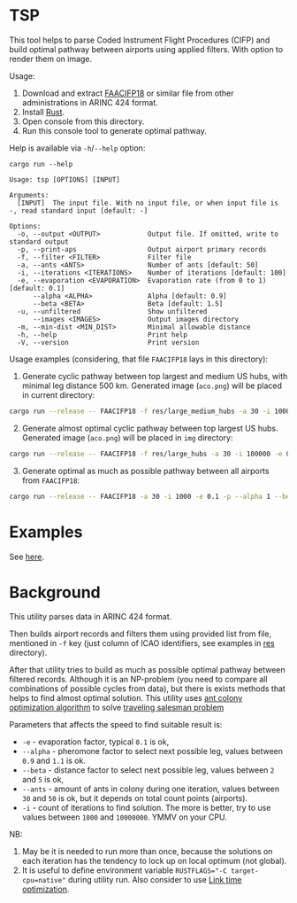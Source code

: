 # TSP

This tool helps to parse Coded Instrument Flight Procedures (CIFP) and build optimal pathway
between airports using applied filters. With option to render them on image.

Usage:

1. Download and extract [FAACIFP18](https://www.faa.gov/air_traffic/flight_info/aeronav/digital_products/cifp/download/)
   or similar file from other administrations in ARINC 424 format.
2. Install [Rust](https://www.rust-lang.org/tools/install).
3. Open console from this directory.
4. Run this console tool to generate optimal pathway.

Help is available via `-h`/`--help` option:

```
cargo run --help

Usage: tsp [OPTIONS] [INPUT]

Arguments:
  [INPUT]  The input file. With no input file, or when input file is -, read standard input [default: -]

Options:
  -o, --output <OUTPUT>            Output file. If omitted, write to standard output
  -p, --print-aps                  Output airport primary records
  -f, --filter <FILTER>            Filter file
  -a, --ants <ANTS>                Number of ants [default: 50]
  -i, --iterations <ITERATIONS>    Number of iterations [default: 100]
  -e, --evaporation <EVAPORATION>  Evaporation rate (from 0 to 1) [default: 0.1]
      --alpha <ALPHA>              Alpha [default: 0.9]
      --beta <BETA>                Beta [default: 1.5]
  -u, --unfiltered                 Show unfiltered
      --images <IMAGES>            Output images directory
  -m, --min-dist <MIN_DIST>        Minimal allowable distance
  -h, --help                       Print help
  -V, --version                    Print version
```

Usage examples (considering, that file `FAACIFP18` lays in this directory):

1. Generate cyclic pathway between top largest and medium US hubs, with minimal leg distance 500 km. Generated
   image (`aco.png`) will be placed in current directory:

  ```bash
  cargo run --release -- FAACIFP18 -f res/large_medium_hubs -a 30 -i 100000 -e 0.1 -p --alpha 1 --beta 3 --images . -m 500
  ```

2. Generate almost optimal cyclic pathway between top largest US hubs. Generated image (`aco.png`) will be placed
   in `img` directory:

  ```bash
  cargo run --release -- FAACIFP18 -f res/large_hubs -a 30 -i 100000 -e 0.1 -p --alpha 1 --beta 3 --images ./img
  ```

3. Generate optimal as much as possible pathway between all airports from `FAACIFP18`:

  ```bash
  cargo run --release -- FAACIFP18 -a 30 -i 1000 -e 0.1 -p --alpha 1 --beta 3 --images ./img
  ```

# Examples

See [here](examples/README.md).

# Background

This utility parses data in ARINC 424 format.

Then builds airport records and filters them using provided list from file,
mentioned in `-f` key (just column of ICAO identifiers, see examples in [res](res) directory).

After that utility tries to build as much as possible optimal pathway between filtered records.
Although it is an NP-problem (you need to compare all combinations of possible cycles from data),
but there is exists methods that helps to find almost optimal solution. This utility uses [ant colony optimization
algorithm](https://en.wikipedia.org/wiki/Ant_colony_optimization_algorithms) to solve
[traveling salesman problem](https://en.wikipedia.org/wiki/Travelling_salesman_problem)

Parameters that affects the speed to find suitable result is:

* `-e` - evaporation factor, typical `0.1` is ok,
* `--alpha` - pheromone factor to select next possible leg, values between `0.9` and `1.1` is ok.
* `--beta` - distance factor to select next possible leg, values between `2` and `5` is ok,
* `--ants` - amount of ants in colony during one iteration, values between `30` and `50` is ok,
  but it depends on total count points (airports).
* `-i` - count of iterations to find solution. The more is better, try to use values between `1000` and `10000000`.
  YMMV on your CPU.

NB:

1. May be it is needed to run more than once, because the solutions on each iteration has the tendency to lock up on
   local optimum (not global).
2. It is useful to define environment variable `RUSTFLAGS="-C target-cpu=native"` during utility run.
   Also consider to use [Link time optimization](https://doc.rust-lang.org/cargo/reference/profiles.html#lto).
